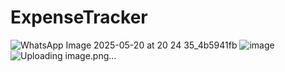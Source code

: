 # ExpenseTracker
![WhatsApp Image 2025-05-20 at 20 24 35_4b5941fb](https://github.com/user-attachments/assets/091f67ba-e77f-4c75-bd89-ac7fe890746b)
![image](https://github.com/user-attachments/assets/c48639fa-2dd7-4670-8c9f-365352e4c9d4)
![Uploading image.png…]()

